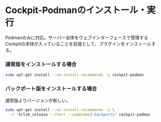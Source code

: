 # Cockpit-Podmanのインストール・実行
Podmanのみに対応。サーバー全体をウェブインターフェースで管理するCockpitの本体が入っていることを前提として、プラグインをインストールする。

### 通常版をインストールする場合
```bash
sudo apt-get install --no-install-recommends -y cockpit-podman
```

### バックポート版をインストールする場合
通常版よりバージョンが新しい。
```bash
sudo apt-get install --no-install-recommends -y \
  -t "$(lsb_release --short --codename)-backports" cockpit-podman
```
